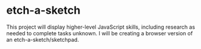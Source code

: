 # etch-a-sketch
This project will display higher-level JavaScript skills, including research as needed to complete tasks unknown. I will be creating a browser version of an etch-a-sketch/sketchpad.